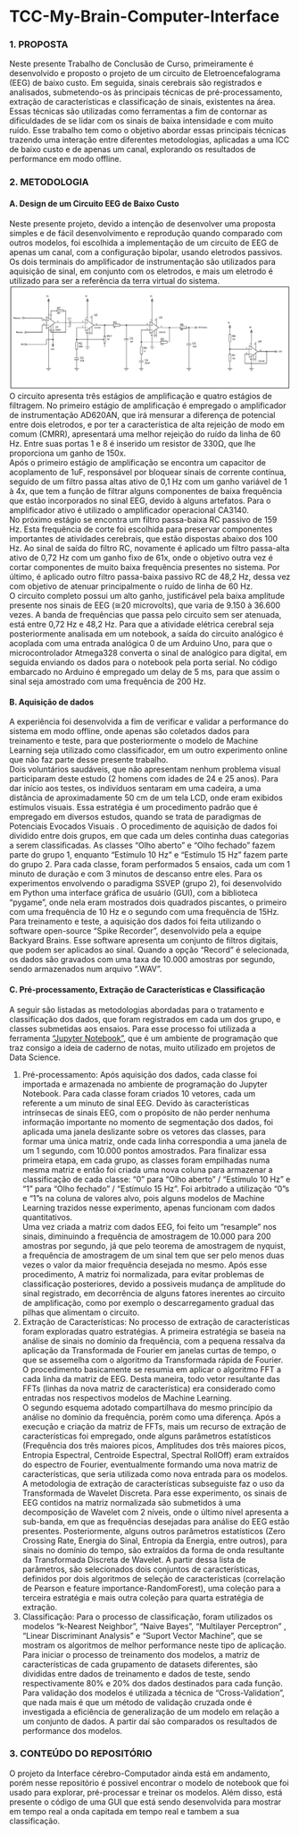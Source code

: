 # TCC-My-Brain-Computer-Interface

### 1. PROPOSTA

Neste presente Trabalho de Conclusão de Curso, primeiramente é desenvolvido e proposto o projeto de um circuito de Eletroencefalograma (EEG) de baixo custo. Em seguida, sinais cerebrais são registrados e analisados, submetendo-os às principais técnicas de pré-processamento, extração de características e classificação de sinais, existentes na área. Essas técnicas são utilizadas como ferramentas a fim de contornar as dificuldades de se lidar com os sinais de baixa intensidade e com muito ruído. Esse trabalho tem como o objetivo abordar essas principais técnicas trazendo uma interação entre diferentes metodologias, aplicadas a uma ICC de baixo custo e de apenas um canal, explorando os resultados de performance em modo offline.

### 2. METODOLOGIA

 #### A. Design de um Circuito EEG de Baixo Custo
  Neste presente projeto, devido a intenção de desenvolver uma proposta simples e de fácil desenvolvimento e reprodução quando comparado com outros modelos, foi escolhida a implementação de um circuito de EEG de apenas um canal, com a configuração bipolar, usando eletrodos passivos. Os dois terminais do amplificador de instrumentação são utilizados para aquisição de sinal, em conjunto com os eletrodos, e mais um eletrodo é utilizado para ser a referência da terra virtual do sistema.<br>
![circ logo](/pic/circ.PNG)
  O circuito apresenta três estágios de amplificação e quatro estágios de filtragem. No primeiro estágio de amplificação é empregado o amplificador de instrumentação AD620AN, que irá mensurar a diferença de potencial entre dois eletrodos, e por ter a característica de alta rejeição de modo em comum (CMRR), apresentará uma melhor rejeição do ruído da linha de 60 Hz. Entre suas portas 1 e 8 é inserido um resistor de 330Ω, que lhe proporciona um ganho de 150x.<br>
Após o primeiro estágio de amplificação se encontra um capacitor de acoplamento de 1uF, responsável por bloquear sinais de corrente contínua, seguido de um filtro passa altas ativo de 0,1 Hz com um ganho variável de 1 à 4x, que tem a função de filtrar alguns componentes de baixa frequência que estão incorporados no sinal EEG, devido à alguns artefatos. Para o amplificador ativo é utilizado o amplificador operacional CA3140.<br>
  No próximo estágio se encontra um filtro passa-baixa RC passivo de 159 Hz. Esta frequência de corte foi escolhida para preservar componentes importantes de atividades cerebrais, que estão dispostas abaixo dos 100 Hz.
Ao sinal de saída do filtro RC, novamente é aplicado um filtro passa-alta ativo de 0,72 Hz com um ganho fixo de 61x, onde o objetivo outra vez é cortar componentes de muito baixa frequência presentes no sistema.
Por último, é aplicado outro filtro passa-baixa passivo RC de 48,2 Hz, dessa vez com objetivo de atenuar principalmente o ruído de linha de 60 Hz.<br>
  O circuito completo possui um alto ganho, justificável pela baixa amplitude presente nos sinais de EEG (≅20 microvolts), que varia de 9.150 à 36.600 vezes. A banda de frequências que passa pelo circuito sem ser atenuada, está entre 0,72 Hz e 48,2 Hz. Para que a atividade elétrica cerebral seja posteriormente analisada em um notebook, a saída do circuito analógico é acoplada com uma entrada analógica 0 de um Arduino Uno, para que o microcontrolador Atmega328 converta o sinal de analógico para digital, em seguida enviando os dados para o notebook pela porta serial. No código embarcado no Arduino é empregado um delay de 5 ms, para que assim o sinal seja amostrado com uma frequência de 200 Hz.<br>

 #### B. Aquisição de dados

  A experiência foi desenvolvida a fim de verificar e validar a performance do sistema em modo offline, onde apenas são coletados dados para treinamento e teste, para que posteriormente o modelo de Machine Learning seja utilizado como classificador, em um outro experimento online que não faz parte desse presente trabalho.<br>
  Dois voluntários saudáveis, que não apresentam nenhum problema visual participaram deste estudo (2 homens com idades de 24 e 25 anos). Para dar início aos testes, os indivíduos sentaram em uma cadeira, a uma distância de aproximadamente 50 cm de um tela LCD, onde eram exibidos estímulos visuais. Essa estratégia é um procedimento padrão que é empregado em diversos estudos, quando se trata de paradigmas de Potenciais Evocados Visuais . O procedimento de aquisição de dados foi dividido entre dois grupos, em que cada um deles continha duas categorias a serem classificadas. As classes “Olho aberto” e “Olho fechado” fazem parte do grupo 1, enquanto “Estímulo 10 Hz” e “Estímulo 15 Hz” fazem parte do grupo 2. Para cada classe, foram performados 5 ensaios, cada um com 1 minuto de duração e com 3 minutos de descanso entre eles. Para os experimentos envolvendo o paradigma SSVEP (grupo 2), foi desenvolvido em Python uma interface gráfica de usuário (GUI), com a biblioteca “pygame”, onde nela eram mostrados dois quadrados piscantes, o primeiro com uma frequência de 10 Hz e o segundo com uma frequência de 15Hz.<br>
  Para treinamento e teste, a aquisição dos dados foi feita utilizando o software open-source “Spike Recorder”, desenvolvido pela a equipe Backyard Brains. Esse software apresenta um conjunto de filtros digitais, que podem ser aplicados ao sinal. Quando a opção “Record” é selecionada, os dados são gravados com uma taxa de 10.000 amostras por segundo, sendo armazenados num arquivo “.WAV”.<br>


 #### C. Pré-processamento, Extração de Características e Classificação

  A seguir são listadas as metodologias abordadas para o tratamento e classificação dos dados, que foram registrados em cada um dos grupo, e classes submetidas aos ensaios. Para esse processo foi utilizada a ferramenta [“Jupyter Notebook”](https://github.com/maods2/TCC-My-Brain-Computer-Interface/blob/master/Notebook%205.0%20-%20Eyes%20Closed%20Dataset.ipynb), que é um ambiente de programação que traz consigo a ideia de caderno de notas, muito utilizado em projetos de Data Science.<br>
  1) Pré-processamento: Após aquisição dos dados, cada classe foi importada e armazenada no ambiente de programação do Jupyter Notebook. Para cada classe foram criados 10 vetores, cada um referente a um minuto de sinal EEG. Devido às características intrínsecas de sinais EEG, com o propósito de não perder nenhuma informação importante no momento de segmentação dos dados, foi aplicada uma janela deslizante  sobre os vetores das classes, para formar uma única matriz, onde cada linha correspondia a uma janela de um 1 segundo, com 10.000 pontos amostrados. Para finalizar essa primeira etapa, em cada grupo, as classes foram empilhadas numa mesma matriz e então foi criada uma nova coluna para armazenar a classificação de cada classe: “0” para “Olho aberto” / “Estímulo 10 Hz” e “1” para “Olho fechado” / “Estímulo 15 Hz”. Foi arbitrado a utilização “0”s e “1”s na coluna de valores alvo, pois alguns modelos de Machine Learning trazidos nesse experimento, apenas funcionam com dados quantitativos.<br>
Uma vez criada a matriz com dados EEG, foi feito um “resample” nos sinais, diminuindo a frequência de amostragem de 10.000 para 200 amostras por segundo, já que pelo teorema de amostragem de nyquist, a frequência de amostragem de um sinal tem que ser pelo menos duas vezes o valor da maior frequência desejada no mesmo. Após esse procedimento, A matriz foi normalizada, para evitar problemas de classificação posteriores, devido a possiveis mudança de amplitude do sinal registrado, em decorrência de alguns fatores inerentes ao circuito de amplificação, como por exemplo o descarregamento gradual das pilhas que alimentam o circuito.<br>
  2) Extração de Características: No processo de extração de características foram exploradas quatro estratégias.
A primeira estratégia se baseia na análise de sinais no domínio da frequência, com a pequena ressalva da aplicação da Transformada de Fourier em janelas curtas de tempo, o que se assemelha com o algoritmo da Transformada rápida de Fourier. O procedimento basicamente se resumia em aplicar o algoritmo FFT a cada linha da matriz de EEG. Desta maneira, todo vetor resultante das FFTs (linhas da nova matriz de característica) era considerado como entradas nos respectivos modelos de Machine Learning.<br>
O segundo esquema adotado compartilhava do mesmo princípio da análise no domínio da frequência, porém como uma diferença. Após a execução e criação da matriz de FFTs, mais um recurso de extração de características foi empregado, onde alguns parâmetros estatísticos (Frequência dos três maiores picos, Amplitudes dos três maiores picos, Entropia Espectral, Centroide Espectral, Spectral RollOff) eram extraídos do espectro de Fourier, eventualmente formando uma nova matriz de características, que seria utilizada como nova entrada para os modelos.<br>
A metodologia de extração de características subseguiste faz o uso da Transformada de Wavelet Discreta. Para esse experimento, os sinais de EEG contidos na matriz normalizada são submetidos à uma decomposição de Wavelet com 2 níveis, onde o último nível apresenta a sub-banda, em que as frequências desejadas para análise do EEG estão presentes. Posteriormente, alguns outros parâmetros estatísticos (Zero Crossing Rate, Energia do Sinal, Entropia da Energia, entre outros), para sinais no domínio do tempo, são extraídos da forma de onda resultante da Transformada Discreta de Wavelet. A partir dessa lista de parâmetros, são selecionados dois conjuntos de características, definidos por dois algoritmos de seleção de características (correlação de Pearson e feature importance-RandomForest), uma coleção para a terceira estratégia e mais outra coleção para quarta estratégia de extração.<br>
  3) Classificação: Para o processo de classificação, foram utilizados os modelos “k-Nearest Neighbor”, “Naive Bayes”, “Multilayer Perceptron” , “Linear Discriminant Analysis” e “Suport Vector Machine”, que se mostram os algoritmos de melhor performance neste tipo de aplicação.<br>
Para iniciar o processo de treinamento dos modelos, a matriz de características de cada grupamento de datasets diferentes, são divididas entre dados de treinamento e dados de teste, sendo respectivamente 80% e 20% dos dados destinados para cada função. Para validação dos modelos é utilizada a técnica de “Cross-Validation”, que nada mais é que um método de validação cruzada onde é investigada a eficiência de generalização de um modelo em relação a um conjunto de dados. A partir daí são comparados os resultados de performance dos modelos.<br>

### 3. CONTEÚDO DO REPOSITÓRIO
O projeto da Interface cérebro-Computador ainda está em andamento, porém nesse repositório é possivel encontrar o modelo de notebook que foi usado para explorar, pré-processar e treinar os modelos. Além disso, está presente o código de uma GUI que está sendo desenvolvida para mostrar em tempo real a onda capitada em tempo real e tambem a sua classificação.
